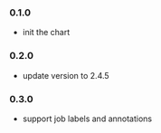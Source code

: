 ### 0.1.0

* init the chart


### 0.2.0

* update version to 2.4.5

### 0.3.0

* support job labels and annotations

